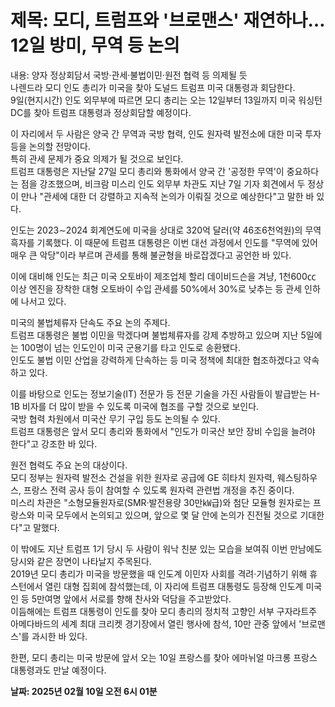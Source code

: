 # **제목: 모디, 트럼프와 '브로맨스' 재연하나…12일 방미, 무역 등 논의**

  내용: 양자 정상회담서 국방·관세·불법이민·원전 협력 등 의제될 듯   
나렌드라 모디 인도 총리가 미국을 찾아 도널드 트럼프 미국 대통령과 회담한다.   
9일(현지시간) 인도 외무부에 따르면 모디 총리는 오는 12일부터 13일까지 미국 워싱턴DC를 찾아 트럼프 대통령과 정상회담할 예정이다.    

이 자리에서 두 사람은 양국 간 무역과 국방 협력, 인도 원자력 발전소에 대한 미국 투자 등을 논의할 전망이다.   
특히 관세 문제가 중요 의제가 될 것으로 보인다.   
트럼프 대통령은 지난달 27일 모디 총리와 통화에서 양국 간 '공정한 무역'이 중요하다는 점을 강조했으며, 비크람 미스리 인도 외무부 차관도 지난 7일 기자 회견에서 두 정상이 만나 "관세에 대한 더 강렬하고 지속적 논의가 이뤄질 것으로 예상한다"고 말한 바 있다.    

인도는 2023∼2024 회계연도에 미국을 상대로 320억 달러(약 46조6천억원)의 무역흑자를 기록했다. 이 때문에 트럼프 대통령은 이번 대선 과정에서 인도를 "무역에 있어 매우 큰 악당"이라 부르며 관세를 통해 불균형을 바로잡겠다고 공언한 바 있다.   

이에 대비해 인도는 최근 미국 오토바이 제조업체 할리 데이비드슨을 겨냥, 1천600㏄ 이상 엔진을 장착한 대형 오토바이 수입 관세를 50%에서 30%로 낮추는 등 관세 인하에 나서고 있다.   

미국의 불법체류자 단속도 주요 논의 주제다.   
트럼프 대통령은 불법 이민을 막겠다며 불법체류자를 강제 추방하고 있으며 지난 5일에는 100명이 넘는 인도인이 미국 군용기를 타고 인도로 송환됐다.   
인도도 불법 이민 산업을 강력하게 단속하는 등 미국 정책에 최대한 협조하겠다고 약속하고 있다.   

이를 바탕으로 인도는 정보기술(IT) 전문가 등 전문 기술을 가진 사람들이 발급받는 H-1B 비자를 더 많이 받을 수 있도록 미국에 협조를 구할 것으로 보인다.   
국방 협력 차원에서 미국산 무기 구입 등도 논의될 수 있다.   
트럼프 대통령은 앞서 모디 총리와 통화에서 "인도가 미국산 보안 장비 수입을 늘려야 한다"고 강조한 바 있다.   

원전 협력도 주요 논의 대상이다.   
모디 정부는 원자력 발전소 건설을 위한 원자로 공급에 GE 히타치 원자력, 웨스팅하우스, 프랑스 전력 공사 등이 참여할 수 있도록 원자력 관련법 개정을 추진 중이다.   
미스리 차관은 "소형모듈원자로(SMR·발전용량 30만㎾급)와 첨단 모듈형 원자로는 프랑스와 미국 모두에서 논의되고 있으며, 앞으로 몇 달 안에 논의가 진전될 것으로 기대한다"고 말했다.   

이 밖에도 지난 트럼프 1기 당시 두 사람이 워낙 친분 있는 모습을 보여줘 이번 만남에도 당시와 같은 장면이 나타날지 주목된다.   
2019년 모디 총리가 미국을 방문했을 때 인도계 이민자 사회를 격려·기념하기 위해 휴스턴에서 열린 대형 집회에 참석했는데, 이 자리에 트럼프 대통령도 등장해 인도계 미국인 등 5만여명 앞에서 서로를 향해 찬사와 덕담을 주고받았다.   
이듬해에는 트럼프 대통령이 인도를 찾아 모디 총리의 정치적 고향인 서부 구자라트주 아메다바드의 세계 최대 크리켓 경기장에서 열린 행사에 참석, 10만 관중 앞에서 '브로맨스'를 과시한 바 있다.   

한편, 모디 총리는 미국 방문에 앞서 오는 10일 프랑스를 찾아 에마뉘얼 마크롱 프랑스 대통령과도 만날 예정이다.

  **날짜: 2025년 02월 10일 오전 6시 01분**